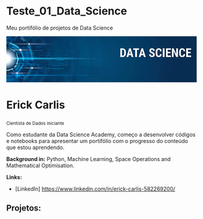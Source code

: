 # Teste_01_Data_Science
Meu portifólio de projetos de Data Science


<p align="center">
  <img src="banner.png" >
</p>

# Erick Carlis
<sub>Cientista de Dados iniciante </sub>

Como estudante da Data Science Academy, começo a desenvolver códigos e notebooks para apresentar um portifólio com o progresso do conteúdo que estou aprendendo.


**Background in:** Python, Machine Learning, Space Operations and Mathematical Optimisation.

**Links:**
* [LinkedIn]  https://www.linkedin.com/in/erick-carlis-582269200/
## Projetos:
